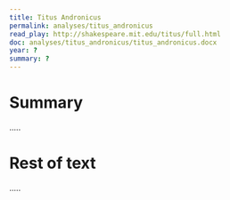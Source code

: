 ```yaml
---
title: Titus Andronicus
permalink: analyses/titus_andronicus
read_play: http://shakespeare.mit.edu/titus/full.html
doc: analyses/titus_andronicus/titus_andronicus.docx
year: ?
summary: ? 
---
```


# Summary

.....

# Rest of text

.....